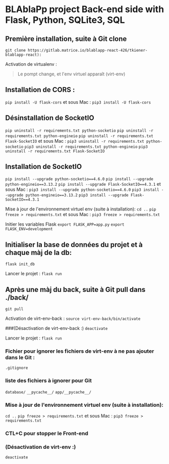 # BLAblaPp project Back-end side with Flask, Python, SQLite3, SQL

## Première installation, suite à Git clone
```git clone https://gitlab.matrice.io/blablapp-react-426/tkiener-blablapp-react):```

Activation de virtualenv :
> Le pompt change, et l'env virtuel apparaît (virt-env)


## Installation de CORS :
```pip install -U flask-cors```
 et sous Mac :
```pip3 install -U flask-cors```
## Désinstallation de SocketIO
```pip uninstall -r requirements.txt python-socketio```
```pip uninstall -r requirements.txt python-engineio```
```pip uninstall -r requirements.txt Flask-SocketIO```
 et sous Mac :
```pip3 uninstall -r requirements.txt python-socketio```
```pip3 uninstall -r requirements.txt python-engineio```
```pip3 uninstall -r requirements.txt Flask-SocketIO```
## Installation de SocketIO
```pip install --upgrade python-socketio==4.6.0```
```pip install --upgrade python-engineio==3.13.2```
```pip install --upgrade Flask-SocketIO==4.3.1```
 et sous Mac :
```pip3 install --upgrade python-socketio==4.6.0```
```pip3 install --upgrade python-engineio==3.13.2```
```pip3 install --upgrade Flask-SocketIO==4.3.1```

Mise à jour de l'environnement virtuel env (suite à installation):
```cd ..```
```pip freeze > requirements.txt```
 et sous Mac :
```pip3 freeze > requirements.txt```

Initier les variables Flask
```export FLASK_APP=app.py```
```export FLASK_ENV=development```



## Initialiser la base de données du projet et à chaque màj de la db:
```flask init_db```

Lancer le projet :
```flask run```


## Après une màj du back, suite à Git pull dans ./back/
```git pull```

Activation de virt-env-back :
```source virt-env-back/bin/activate```

###(Désactivation de virt-env-back :)
```deactivate```

Lancer le projet :
```flask run```


### Fichier pour ignorer les fichiers de virt-env à ne pas ajouter dans le Git :
```.gitignore```
### liste des fichiers à ignorer pour Git
```database/```
```__pycache__/```
```app/__pycache__/```

### Mise à jour de l'environnement virtuel env (suite à installation):
```cd ..```
```pip freeze > requirements.txt```
 et sous Mac :
```pip3 freeze > requirements.txt```

### CTL+C pour stopper le Front-end

### (Désactivation de virt-env :)
```deactivate```